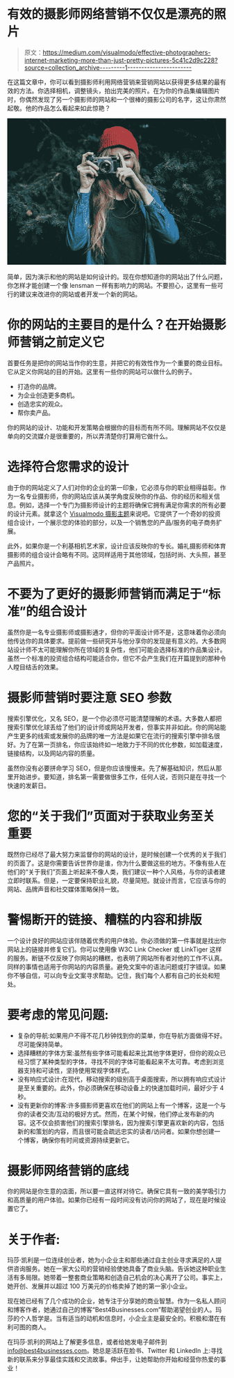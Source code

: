 # 有效的摄影师网络营销不仅仅是漂亮的照片

> 原文：<https://medium.com/visualmodo/effective-photographers-internet-marketing-more-than-just-pretty-pictures-5c41c2d9c228?source=collection_archive---------1----------------------->

在这篇文章中，你可以看到摄影师利用网络营销来营销网站以获得更多结果的最有效的方法。你选择相机，调整镜头，拍出完美的照片。在为你的作品集编辑图片时，你偶然发现了另一个摄影师的网站和一个很棒的摄影公司的名字，这让你肃然起敬。他的作品怎么看起来如此惊艳？

![](img/837701b06fd8310dd0d8941a6d99f9b9.png)

简单，因为演示和他的网站是如何设计的。现在你想知道你的网站出了什么问题，你怎样才能创建一个像 lensman 一样有影响力的网站。不要担心，这里有一些可行的建议来改进你的网站或者开发一个新的网站。

# 你的网站的主要目的是什么？在开始摄影师营销之前定义它

首要任务是把你的网站当作你的生意，并把它的有效性作为一个重要的商业目标。它从定义你网站的目的开始。这里有一些你的网站可以做什么的例子。

*   打造你的品牌。
*   为企业创造更多商机。
*   创造忠实的观众。
*   帮你卖产品。

你的网站的设计、功能和开发策略会根据你的目标而有所不同。理解网站不仅仅是单向的交流媒介是很重要的，所以弄清楚你打算用它做什么。

# 选择符合您需求的设计

由于你的网站定义了人们对你的企业的第一印象，它必须与你的职业相得益彰。作为一名专业摄影师，你的网站应该从美学角度反映你的作品、你的经历和相关信息。例如，选择一个专门为摄影师设计的主题将确保它拥有满足你需求的所有必要的设计元素。就拿这个 [Visualmodo 摄影主题](https://visualmodo.com/best-photography-wordpress-theme/)来说吧。它提供了一个奇妙的投资组合设计，一个展示您的体验的部分，以及一个销售您的产品/服务的电子商务扩展。

此外，如果你是一个利基相机艺术家，设计应该反映你的专长。婚礼摄影师和体育摄影师的组合设计会略有不同。这同样适用于其他领域，包括时尚、大头照，甚至产品照片。

# 不要为了更好的摄影师营销而满足于“标准”的组合设计

虽然你是一名专业摄影师或摄影通才，但你的平面设计师不是，这意味着你必须向他传达你的具体要求。提前做一些研究并与他分享你的发现是有意义的。大多数网站设计师不太可能理解你所在领域的复杂性，他们可能会选择标准的作品集设计。虽然一个标准的投资组合结构可能适合你，但它不会产生我们在开篇提到的那种令人瞠目结舌的效果。

# 摄影师营销时要注意 SEO 参数

搜索引擎优化，又名 SEO，是一个你必须尽可能清楚理解的术语。大多数人都把搜索引擎优化球丢给了他们的设计师或网站开发者，但事实并非如此。你的网站能产生更多的线索或发展你的品牌的唯一方法是如果它在流行的搜索引擎中排名很好。为了在第一页排名，你应该始终如一地致力于不同的优化参数，如加载速度，链接结构，以及网站内容的质量。

虽然你没有必要拼命学习 SEO，但是你应该慢慢来。先了解基础知识，然后从那里开始进步。要知道，排名第一需要做很多工作，任何人说，否则只是在寻找一个快速的发薪日。

# 您的“关于我们”页面对于获取业务至关重要

既然你已经尽了最大努力来监督你的网站的设计，是时候创建一个优秀的关于我们的页面了。这是你需要告诉世界你是谁，你为什么要做这些的地方。不像有些人在他们的“关于我们”页面上听起来不像人类，我们建议一种个人风格，与你的读者建立即时联系。但是，一定要保持职业礼貌，尽量简短。就设计而言，它应该与你的网站、品牌声音和社交媒体策略保持一致。

# 警惕断开的链接、糟糕的内容和排版

一个设计良好的网站应该伴随着优秀的用户体验。你必须做的第一件事就是找出你网站上的链接并修复它们。你可以使用像 W3C Link Checker 或 LinkTiger 这样的服务。断链不仅反映了你网站的糟糕，也表明了网站所有者对他的工作不认真。同样的事情也适用于你网站的内容质量。避免文案中的语法问题或打字错误。如果你不够自信，可以向专业文案寻求帮助。记住，我们每个人都有自己的长处和短处。

# 要考虑的常见问题:

*   复杂的导航:如果用户不得不花几秒钟找到你的菜单，你在导航方面做得不好。尽可能保持简单。
*   选择糟糕的字体方案:虽然有些字体可能看起来比其他字体更好，但你的观众已经习惯了某种类型的字体，寻找不同的字体可能看起来不太可靠。考虑到浏览器支持和可读性，坚持使用常规字体样式。
*   没有响应式设计:在现代，移动搜索的级别高于桌面搜索，所以拥有响应式设计是至关重要的。此外，你必须确保在移动设备上的快速加载时间，最好少于 4 秒。
*   没有更新你的博客:许多摄影师更喜欢在他们的网站上有一个博客，这是一个与你的读者交流/互动的极好方式。然而，在某个时候，他们停止发布新的内容。这不仅会损害他们的搜索引擎排名，因为搜索引擎更喜欢新的内容，包括新的和策划的内容，而且很可能会疏远忠实的读者/访问者。如果你想创建一个博客，确保你有时间或资源持续更新它。

# 摄影师网络营销的底线

你的网站是你生意的店面，所以要一直这样对待它。确保它具有一致的美学吸引力和高质量的用户体验。如果你已经有一段时间没有访问你的网站了，现在是时候设置它了。

# 关于作者:

玛莎·凯利是一位连续创业者，她为小企业主和那些通过自主创业寻求满足的人提供咨询服务。她在一家大公司的营销经验使她具备了商业头脑。告诉她这种职业生活有多局限。她带着一整套商业策略和创造自己机会的决心离开了公司。事实上，她开创、发展并以超过 100 万美元的价格卖掉了她的第一家小企业。

现在她已经有了几个成功的企业，她专注于分享她的商业智慧。作为一名私人顾问和博客作者，她通过自己的博客“Best4Businesses.com”帮助渴望创业的人。玛莎的个人哲学是。当有适当的动机和信息时，小企业主是最安全的。积极和潜在有利可图的商人。

在玛莎·凯利的网站上了解更多信息，或者给她发电子邮件到 info@best4businesses.com。她总是活跃在脸书、Twitter 和 LinkedIn 上:寻找新的联系来分享最佳实践和交流故事。伸出手，让她帮助你开始和经营你热爱的事业！